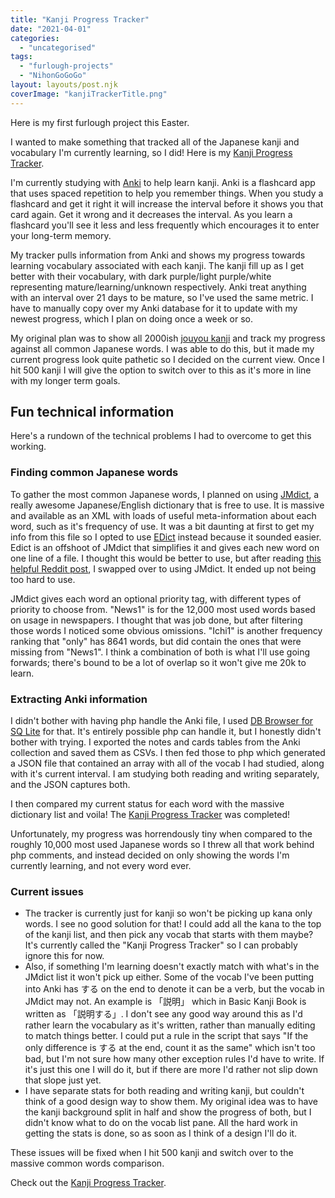 ```yaml
---
title: "Kanji Progress Tracker"
date: "2021-04-01"
categories: 
  - "uncategorised"
tags: 
  - "furlough-projects"
  - "NihonGoGoGo"
layout: layouts/post.njk
coverImage: "kanjiTrackerTitle.png"
---
```


Here is my first furlough project this Easter.

I wanted to make something that tracked all of the Japanese kanji and vocabulary I'm currently learning, so I did! Here is my [Kanji Progress Tracker](http://192.168.1.148/wordpress/kanji-progress-tracker/).

I'm currently studying with [Anki](https://apps.ankiweb.net/) to help learn kanji. Anki is a flashcard app that uses spaced repetition to help you remember things. When you study a flashcard and get it right it will increase the interval before it shows you that card again. Get it wrong and it decreases the interval. As you learn a flashcard you'll see it less and less frequently which encourages it to enter your long-term memory.

My tracker pulls information from Anki and shows my progress towards learning vocabulary associated with each kanji. The kanji fill up as I get better with their vocabulary, with dark purple/light purple/white representing mature/learning/unknown respectively. Anki treat anything with an interval over 21 days to be mature, so I've used the same metric. I have to manually copy over my Anki database for it to update with my newest progress, which I plan on doing once a week or so.

My original plan was to show all 2000ish [jouyou kanji](https://en.wikipedia.org/wiki/J%C5%8Dy%C5%8D_kanji) and track my progress against all common Japanese words. I was able to do this, but it made my current progress look quite pathetic so I decided on the current view. Once I hit 500 kanji I will give the option to switch over to this as it's more in line with my longer term goals.

## Fun technical information

Here's a rundown of the technical problems I had to overcome to get this working.

### Finding common Japanese words

To gather the most common Japanese words, I planned on using [JMdict](https://www.edrdg.org/jmdict/j_jmdict.html), a really awesome Japanese/English dictionary that is free to use. It is massive and available as an XML with loads of useful meta-information about each word, such as it's frequency of use. It was a bit daunting at first to get my info from this file so I opted to use [EDict](http://www.edrdg.org/jmdict/edict.html) instead because it sounded easier. Edict is an offshoot of JMdict that simplifies it and gives each new word on one line of a file. I thought this would be better to use, but after reading [this helpful Reddit post](https://www.reddit.com/r/LearnJapanese/comments/95lnqx/if_you_need_a_je_dictionary_file_use_jmdict_not/), I swapped over to using JMdict. It ended up not being too hard to use.

JMdict gives each word an optional priority tag, with different types of priority to choose from. "News1" is for the 12,000 most used words based on usage in newspapers. I thought that was job done, but after filtering those words I noticed some obvious omissions. "Ichi1" is another frequency ranking that "only" has 8641 words, but did contain the ones that were missing from "News1". I think a combination of both is what I'll use going forwards; there's bound to be a lot of overlap so it won't give me 20k to learn.

### Extracting Anki information

I didn't bother with having php handle the Anki file, I used [DB Browser for SQ Lite](https://sqlitebrowser.org/) for that. It's entirely possible php can handle it, but I honestly didn't bother with trying. I exported the notes and cards tables from the Anki collection and saved them as CSVs. I then fed those to php which generated a JSON file that contained an array with all of the vocab I had studied, along with it's current interval. I am studying both reading and writing separately, and the JSON captures both.

I then compared my current status for each word with the massive dictionary list and voila! The [Kanji Progress Tracker](http://192.168.1.148/wordpress/kanji-progress-tracker/) was completed!

Unfortunately, my progress was horrendously tiny when compared to the roughly 10,000 most used Japanese words so I threw all that work behind php comments, and instead decided on only showing the words I'm currently learning, and not every word ever.

### Current issues

- The tracker is currently just for kanji so won't be picking up kana only words. I see no good solution for that! I could add all the kana to the top of the kanji list, and then pick any vocab that starts with them maybe? It's currently called the "Kanji Progress Tracker" so I can probably ignore this for now.
- Also, if something I'm learning doesn't exactly match with what's in the JMdict list it won't pick up either. Some of the vocab I've been putting into Anki has する on the end to denote it can be a verb, but the vocab in JMdict may not. An example is 「説明」 which in Basic Kanji Book is written as 「説明する」. I don't see any good way around this as I'd rather learn the vocabulary as it's written, rather than manually editing to match things better. I could put a rule in the script that says "If the only difference is する at the end, count it as the same" which isn't too bad, but I'm not sure how many other exception rules I'd have to write. If it's just this one I will do it, but if there are more I'd rather not slip down that slope just yet.
- I have separate stats for both reading and writing kanji, but couldn't think of a good design way to show them. My original idea was to have the kanji background split in half and show the progress of both, but I didn't know what to do on the vocab list pane. All the hard work in getting the stats is done, so as soon as I think of a design I'll do it.

These issues will be fixed when I hit 500 kanji and switch over to the massive common words comparison.

Check out the [Kanji Progress Tracker](http://192.168.1.148/wordpress/kanji-progress-tracker/).
